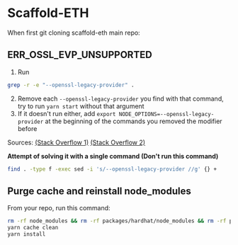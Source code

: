 # Scaffold-ETH  

When first git cloning scaffold-eth main repo:

## ERR_OSSL_EVP_UNSUPPORTED

1. Run 
```bash
grep -r -e "--openssl-legacy-provider" .
``` 
2. Remove each `--openssl-legacy-provider` you find with that command, try to run `yarn start` without that argument
3. If it doesn't run either, add `export NODE_OPTIONS=--openssl-legacy-provider` at the beginning of the commands you removed the modifier before

Sources: [(Stack Overflow 1)](https://stackoverflow.com/questions/69394632/webpack-build-failing-with-err-ossl-evp-unsupported) [(Stack Overflow 2)](https://stackoverflow.com/questions/70582072/npm-run-fails-with-err-ossl-evp-unsupported) 

**Attempt of solving it with a single command (Don't run this command)**
```bash
find . -type f -exec sed -i 's/--openssl-legacy-provider //g' {} +
```

## Purge cache and reinstall node_modules

 From your repo, run this command:

```bash
rm -rf node_modules && rm -rf packages/hardhat/node_modules && rm -rf packages/react-app/node_modules && rm yarn.lock
yarn cache clean
yarn install
```
